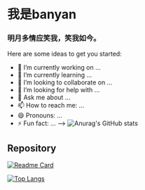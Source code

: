 # 我是banyan
### 明月多情应笑我，笑我如今。
Here are some ideas to get you started:

- 🔭 I’m currently working on ...
- 🌱 I’m currently learning ...
- 👯 I’m looking to collaborate on ...
- 🤔 I’m looking for help with ...
- 💬 Ask me about ...
- 📫 How to reach me: ...
- 😄 Pronouns: ...
- ⚡ Fun fact: ...
-->
![Anurag's GitHub stats](https://github-readme-stats.vercel.app/api?username=dawweadaw01&show_icons=true&theme=dark)
## Repository
[![Readme Card](https://github-readme-stats.vercel.app/api/pin/?username=dawweadaw01&repo=dawweadaw01)](https://github.com/anuraghazra/github-readme-stats)

[![Top Langs](https://github-readme-stats.vercel.app/api/top-langs/?username=dawweadaw01)](https://github.com/anuraghazra/github-readme-stats)
